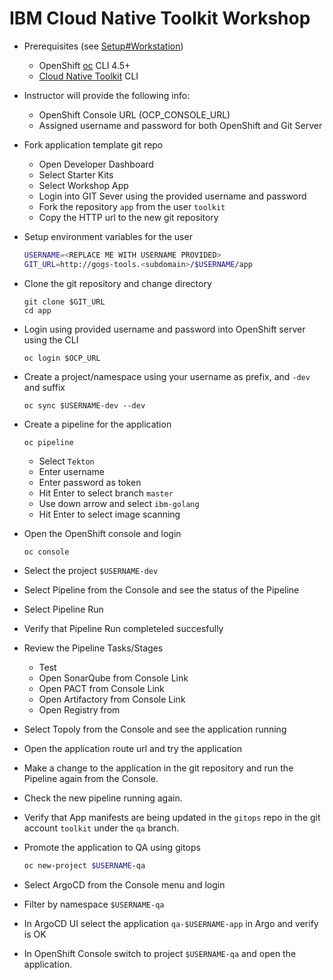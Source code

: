 # IBM Cloud Native Toolkit Workshop

- Prerequisites (see [Setup#Workstation](./SETUP.md#setup-workstation-shell))
    - OpenShift [oc](https://mirror.openshift.com/pub/openshift-v4/clients/oc/latest/) CLI 4.5+
    - [Cloud Native Toolkit](https://www.npmjs.com/package/@ibmgaragecloud/cloud-native-toolkit-cli) CLI

- Instructor will provide the following info:
    - OpenShift Console URL (OCP_CONSOLE_URL)
    - Assigned username and password for both OpenShift and Git Server

- Fork application template git repo
    - Open Developer Dashboard
    - Select Starter Kits
    - Select Workshop App
    - Login into GIT Sever using the provided username and password
    - Fork the repository `app` from the user `toolkit`
    - Copy the HTTP url to the new git repository

- Setup environment variables for the user
    ```bash
    USERNAME=<REPLACE ME WITH USERNAME PROVIDED>
    GIT_URL=http://gogs-tools.<subdomain>/$USERNAME/app
    ```

- Clone the git repository and change directory
    ```
    git clone $GIT_URL
    cd app
    ```

- Login using provided username and password into OpenShift server using the CLI
    ```
    oc login $OCP_URL
    ```

- Create a project/namespace using your username as prefix, and `-dev` and suffix
    ```
    oc sync $USERNAME-dev --dev
    ```

- Create a pipeline for the application
    ```
    oc pipeline
    ```
    - Select `Tekton`
    - Enter username
    - Enter password as token
    - Hit Enter to select branch `master`
    - Use down arrow and select `ibm-golang`
    - Hit Enter to select image scanning

- Open the OpenShift console and login
    ```
    oc console
    ```

- Select the project `$USERNAME-dev`

- Select Pipeline from the Console and see the status of the Pipeline

- Select Pipeline Run

- Verify that Pipeline Run completeled succesfully

- Review the Pipeline Tasks/Stages
    - Test
    - Open SonarQube from Console Link
    - Open PACT from Console Link
    - Open Artifactory from Console Link
    - Open Registry from

- Select Topoly from the Console and see the application running

- Open the application route url and try the application

- Make a change to the application in the git repository and run the Pipeline again from the Console.

- Check the new pipeline running again.

- Verify that App manifests are being updated in the `gitops` repo in the git account `toolkit` under the `qa` branch.

- Promote the application to QA using gitops
    ```bash
    oc new-project $USERNAME-qa
    ```

- Select ArgoCD from the Console menu and login

- Filter by namespace `$USERNAME-qa`

- In ArgoCD UI select the application `qa-$USERNAME-app` in Argo and verify is OK

- In OpenShift Console switch to project `$USERNAME-qa` and open the application.




